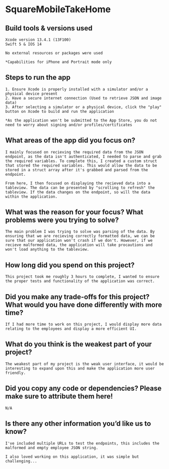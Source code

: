 # SquareMobileTakeHome
 
## Build tools & versions used
    Xcode version 13.4.1 (13F100)
    Swift 5 & IOS 14
    
    No external resources or packages were used
    
    *Capabilities for iPhone and Portrait mode only

## Steps to run the app
    1. Ensure Xcode is properly installed with a simulator and/or a physical device present
    2. Have a secure internet connection (Used to retrieve JSON and image data)
    3. After selecting a simulator or a physical device, click the "play" button on Xcode to build and run the application
    
    *As the application won't be submitted to the App Store, you do not need to worry about signing and/or profiles/certificates

## What areas of the app did you focus on?
    I mainly focused on recieving the required data from the JSON endpoint, as the data isn't authenticated, I needed to parse and grab the required variables. To complete this, I created a custom struct that stored the required variables. This would allow the data to be stored in a struct array after it's grabbed and parsed from the endpoint.
    
    From here, I then focused on displaying the recieved data into a tableview. The data can be presented by "scrolling to refresh" the tableview. If the data changes on the endpoint, so will the data within the application. 

## What was the reason for your focus? What problems were you trying to solve?
    The main problem I was trying to solve was parsing of the data. By ensuring that we are recieving correctly formatted data, we can be sure that our application won't crash if we don't. However, if we recieve malformed data, the application will take procautions and won't load anything to the tableview.

## How long did you spend on this project?
    This project took me roughly 3 hours to complete, I wanted to ensure the proper tests and functionality of the application was correct.

## Did you make any trade-offs for this project? What would you have done differently with more time?
    If I had more time to work on this project, I would display more data relating to the employees and display a more efficient UI.

## What do you think is the weakest part of your project?
    The weakest part of my project is the weak user interface, it would be interesting to expand upon this and make the application more user friendly.

## Did you copy any code or dependencies? Please make sure to attribute them here!
    N/A

## Is there any other information you’d like us to know?
    I've included multiple URLs to test the endpoints, this includes the malformed and empty employee JSON string.
    
    I also loved working on this application, it was simple but challenging...
